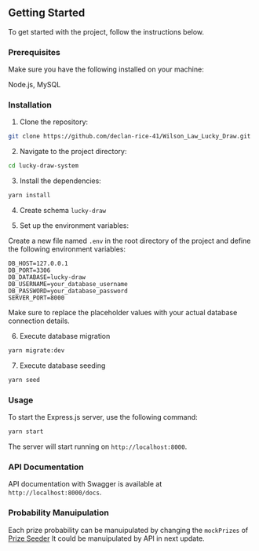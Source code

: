 ## Getting Started

To get started with the project, follow the instructions below.

### Prerequisites

Make sure you have the following installed on your machine:

Node.js, MySQL

### Installation

1. Clone the repository:

```bash
git clone https://github.com/declan-rice-41/Wilson_Law_Lucky_Draw.git
```

2. Navigate to the project directory:

```bash
cd lucky-draw-system
```

3. Install the dependencies:

```bash
yarn install
```

4. Create schema `lucky-draw`

5. Set up the environment variables:

Create a new file named `.env` in the root directory of the project and define the following environment variables:

```plaintext
DB_HOST=127.0.0.1
DB_PORT=3306
DB_DATABASE=lucky-draw
DB_USERNAME=your_database_username
DB_PASSWORD=your_database_password
SERVER_PORT=8000
```

Make sure to replace the placeholder values with your actual database connection details.

6. Execute database migration

```bash
yarn migrate:dev
```

7. Execute database seeding

```bash
yarn seed
```

### Usage

To start the Express.js server, use the following command:

```bash
yarn start
```

The server will start running on `http://localhost:8000`.

### API Documentation

API documentation with Swagger is available at `http://localhost:8000/docs`.

### Probability Manuipulation

Each prize probability can be manuipulated by changing the `mockPrizes` of [Prize Seeder](seeders/20231018063638-prize.cjs)
It could be manuipulated by API in next update.
